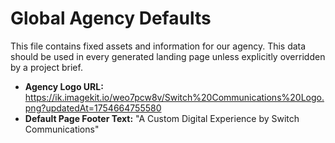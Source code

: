# Global Agency Defaults

This file contains fixed assets and information for our agency. This data should be used in every generated landing page unless explicitly overridden by a project brief.

- **Agency Logo URL:** https://ik.imagekit.io/weo7pcw8v/Switch%20Communications%20Logo.png?updatedAt=1754664755580
- **Default Page Footer Text:** "A Custom Digital Experience by Switch Communications"